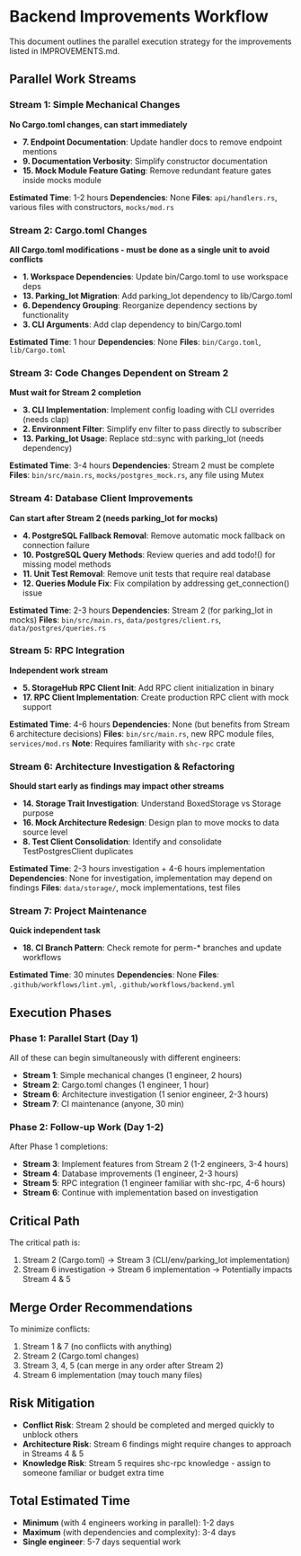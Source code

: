 # Backend Improvements Workflow

This document outlines the parallel execution strategy for the improvements listed in IMPROVEMENTS.md.

## Parallel Work Streams

### Stream 1: Simple Mechanical Changes
**No Cargo.toml changes, can start immediately**
- **7. Endpoint Documentation**: Update handler docs to remove endpoint mentions
- **9. Documentation Verbosity**: Simplify constructor documentation
- **15. Mock Module Feature Gating**: Remove redundant feature gates inside mocks module

**Estimated Time**: 1-2 hours
**Dependencies**: None
**Files**: `api/handlers.rs`, various files with constructors, `mocks/mod.rs`

### Stream 2: Cargo.toml Changes
**All Cargo.toml modifications - must be done as a single unit to avoid conflicts**
- **1. Workspace Dependencies**: Update bin/Cargo.toml to use workspace deps
- **13. Parking_lot Migration**: Add parking_lot dependency to lib/Cargo.toml
- **6. Dependency Grouping**: Reorganize dependency sections by functionality
- **3. CLI Arguments**: Add clap dependency to bin/Cargo.toml

**Estimated Time**: 1 hour
**Dependencies**: None
**Files**: `bin/Cargo.toml`, `lib/Cargo.toml`

### Stream 3: Code Changes Dependent on Stream 2
**Must wait for Stream 2 completion**
- **3. CLI Implementation**: Implement config loading with CLI overrides (needs clap)
- **2. Environment Filter**: Simplify env filter to pass directly to subscriber
- **13. Parking_lot Usage**: Replace std::sync with parking_lot (needs dependency)

**Estimated Time**: 3-4 hours
**Dependencies**: Stream 2 must be complete
**Files**: `bin/src/main.rs`, `mocks/postgres_mock.rs`, any file using Mutex

### Stream 4: Database Client Improvements
**Can start after Stream 2 (needs parking_lot for mocks)**
- **4. PostgreSQL Fallback Removal**: Remove automatic mock fallback on connection failure
- **10. PostgreSQL Query Methods**: Review queries and add todo!() for missing model methods
- **11. Unit Test Removal**: Remove unit tests that require real database
- **12. Queries Module Fix**: Fix compilation by addressing get_connection() issue

**Estimated Time**: 2-3 hours
**Dependencies**: Stream 2 (for parking_lot in mocks)
**Files**: `bin/src/main.rs`, `data/postgres/client.rs`, `data/postgres/queries.rs`

### Stream 5: RPC Integration
**Independent work stream**
- **5. StorageHub RPC Client Init**: Add RPC client initialization in binary
- **17. RPC Client Implementation**: Create production RPC client with mock support

**Estimated Time**: 4-6 hours
**Dependencies**: None (but benefits from Stream 6 architecture decisions)
**Files**: `bin/src/main.rs`, new RPC module files, `services/mod.rs`
**Note**: Requires familiarity with `shc-rpc` crate

### Stream 6: Architecture Investigation & Refactoring
**Should start early as findings may impact other streams**
- **14. Storage Trait Investigation**: Understand BoxedStorage vs Storage purpose
- **16. Mock Architecture Redesign**: Design plan to move mocks to data source level
- **8. Test Client Consolidation**: Identify and consolidate TestPostgresClient duplicates

**Estimated Time**: 2-3 hours investigation + 4-6 hours implementation
**Dependencies**: None for investigation, implementation may depend on findings
**Files**: `data/storage/`, mock implementations, test files

### Stream 7: Project Maintenance
**Quick independent task**
- **18. CI Branch Pattern**: Check remote for perm-* branches and update workflows

**Estimated Time**: 30 minutes
**Dependencies**: None
**Files**: `.github/workflows/lint.yml`, `.github/workflows/backend.yml`

## Execution Phases

### Phase 1: Parallel Start (Day 1)
All of these can begin simultaneously with different engineers:
- **Stream 1**: Simple mechanical changes (1 engineer, 2 hours)
- **Stream 2**: Cargo.toml changes (1 engineer, 1 hour)
- **Stream 6**: Architecture investigation (1 senior engineer, 2-3 hours)
- **Stream 7**: CI maintenance (anyone, 30 min)

### Phase 2: Follow-up Work (Day 1-2)
After Phase 1 completions:
- **Stream 3**: Implement features from Stream 2 (1-2 engineers, 3-4 hours)
- **Stream 4**: Database improvements (1 engineer, 2-3 hours)
- **Stream 5**: RPC integration (1 engineer familiar with shc-rpc, 4-6 hours)
- **Stream 6**: Continue with implementation based on investigation

## Critical Path

The critical path is:
1. Stream 2 (Cargo.toml) → Stream 3 (CLI/env/parking_lot implementation)
2. Stream 6 investigation → Stream 6 implementation → Potentially impacts Stream 4 & 5

## Merge Order Recommendations

To minimize conflicts:
1. Stream 1 & 7 (no conflicts with anything)
2. Stream 2 (Cargo.toml changes)
3. Stream 3, 4, 5 (can merge in any order after Stream 2)
4. Stream 6 implementation (may touch many files)

## Risk Mitigation

- **Conflict Risk**: Stream 2 should be completed and merged quickly to unblock others
- **Architecture Risk**: Stream 6 findings might require changes to approach in Streams 4 & 5
- **Knowledge Risk**: Stream 5 requires shc-rpc knowledge - assign to someone familiar or budget extra time

## Total Estimated Time

- **Minimum** (with 4 engineers working in parallel): 1-2 days
- **Maximum** (with dependencies and complexity): 3-4 days
- **Single engineer**: 5-7 days sequential work